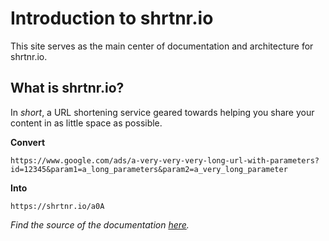 # Introduction to shrtnr.io

This site serves as the main center of documentation and architecture for shrtnr.io.

## What is shrtnr.io?

In _short_, a URL shortening service geared towards helping you share your content in as little space as possible.

**Convert**

 `https://www.google.com/ads/a-very-very-very-long-url-with-parameters?id=12345&param1=a_long_parameters&param2=a_very_long_parameter`

**Into**

 `https://shrtnr.io/a0A`

_Find the source of the documentation [here](https://github.com/terrance00/shrtnr-docs)._